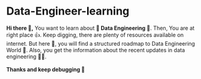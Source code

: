 # Data-Engineer-learning


**Hi there 👋,** You want to learn about **💎 Data Engineering 💎**. Then, You are at right place 👍. Keep digging, there are plenty of resources available on internet. But here 🛑, you will find a structured roadmap to Data Engineering World 🤩. Also, you get the information about the recent updates in data engineering 🥳🎉. <br>  <br> **Thanks and keep debugging 📝**
